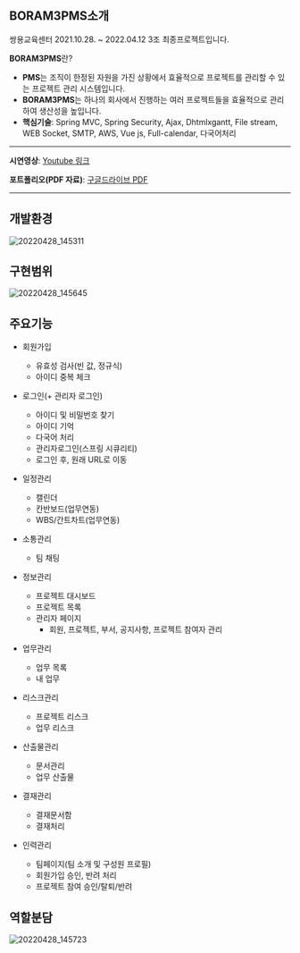 ## BORAM3PMS소개
쌍용교육센터 2021.10.28. ~ 2022.04.12 3조 최종프로젝트입니다.

**BORAM3PMS**란?
- **PMS**는 조직이 한정된 자원을 가진 상황에서 효율적으로 프로젝트를 관리할 수 있는
  프로젝트 관리 시스템입니다. 
- **BORAM3PMS**는 하나의 회사에서 진행하는 여러 프로젝트들을 효율적으로 관리하여 생산성을 높입니다.
- **핵심기술**: Spring MVC, Spring Security, Ajax, Dhtmlxgantt, File stream, WEB Socket, SMTP, AWS, Vue js, Full-calendar, 다국어처리

---

**시연영상**: [Youtube 링크](https://youtu.be/lOVG3tafBzU)

**포트폴리오(PDF 자료)**: [구글드라이브 PDF](https://drive.google.com/file/d/1UJiNxFEL6AWVJOX9BEX96XnlH9U5NHgc/view?usp=sharing)

---

## 개발환경
![20220428_145311](https://user-images.githubusercontent.com/84573015/165686094-02954a14-6ec5-4ca7-9a74-829b0923767a.png)


## 구현범위
![20220428_145645](https://user-images.githubusercontent.com/84573015/165686504-b5eaf05e-2ef3-4044-a8df-87649c6b9b60.png)


## 주요기능
- 회원가입
  - 유효성 검사(빈 값, 정규식)
  - 아이디 중복 체크

- 로그인(+ 관리자 로그인)
  - 아이디 및 비밀번호 찾기
  - 아이디 기억
  - 다국어 처리
  - 관리자로그인(스프링 시큐리티)
  - 로그인 후, 원래 URL로 이동

- 일정관리
  - 캘린더
  - 칸반보드(업무연동)
  - WBS/간트차트(업무연동)

- 소통관리
  - 팀 채팅

- 정보관리
  - 프로젝트 대시보드
  - 프로젝트 목록
  - 관리자 페이지
    - 회원, 프로젝트, 부서, 공지사항, 프로젝트 참여자 관리

- 업무관리
  - 업무 목록
  - 내 업무

- 리스크관리
  - 프로젝트 리스크
  - 업무 리스크

- 산출물관리
  - 문서관리
  - 업무 산출물

- 결재관리
  - 결재문서함
  - 결재처리

- 인력관리
  - 팀페이지(팀 소개 및 구성원 프로필)
  - 회원가입 승인, 반려 처리
  - 프로젝트 참여 승인/탈퇴/반려

## 역할분담
![20220428_145723](https://user-images.githubusercontent.com/84573015/165686556-04663458-3794-4091-8bb8-ca931287a2c2.png)


